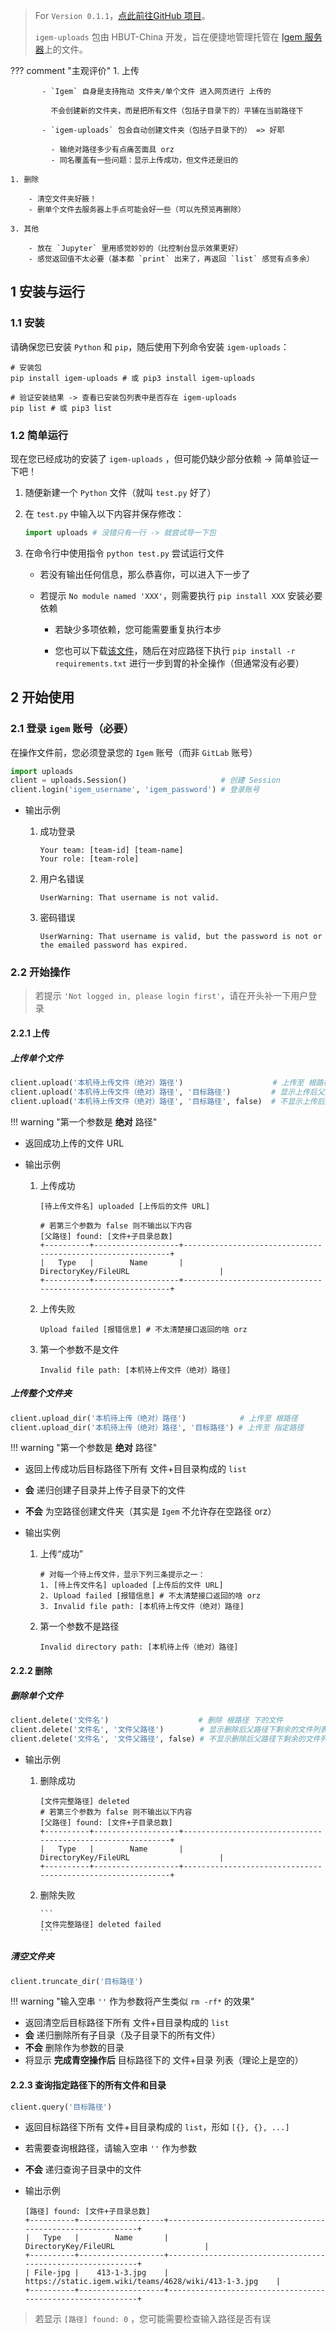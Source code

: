 > For `Version 0.1.1`，[点此前往GitHub 项目](https://github.com/iGEM-HBUT-China/igem-uploads)。
> 
> `igem-uploads` 包由 HBUT-China 开发，旨在便捷地管理托管在 [ Igem 服务器](https://uploads.igem.org)上的文件。

??? comment "主观评价"
	1. 上传
	   
		   - `Igem` 自身是支持拖动 文件夹/单个文件 进入网页进行 上传的
		     
		     不会创建新的文件夹，而是把所有文件（包括子目录下的）平铺在当前路径下
		     
		   - `igem-uploads` 包会自动创建文件夹（包括子目录下的） => 好耶
		     
		     - 输绝对路径多少有点痛苦面具 orz
		     - 同名覆盖有一些问题：显示上传成功，但文件还是旧的
		     
	1. 删除

		- 清空文件夹好腋！
		- 删单个文件去服务器上手点可能会好一些（可以先预览再删除）

	3. 其他
	   
	    - 放在 `Jupyter` 里用感觉妙妙的（比控制台显示效果更好）
	    - 感觉返回值不太必要（基本都 `print` 出来了，再返回 `list` 感觉有点多余）

## 1 安装与运行

### 1.1 安装

请确保您已安装 `Python` 和 `pip`，随后使用下列命令安装 `igem-uploads`：

```shell
# 安装包
pip install igem-uploads # 或 pip3 install igem-uploads

# 验证安装结果 -> 查看已安装包列表中是否存在 igem-uploads
pip list # 或 pip3 list
```
### 1.2 简单运行

现在您已经成功的安装了 `igem-uploads` ，但可能仍缺少部分依赖 -> 简单验证一下吧！

1. 随便新建一个 `Python` 文件（就叫 `test.py` 好了）
2. 在 `test.py` 中输入以下内容并保存修改：

	```python
	import uploads # 没错只有一行 -> 就尝试导一下包
	```
3. 在命令行中使用指令 `python test.py` 尝试运行文件

	- 若没有输出任何信息，那么恭喜你，可以进入下一步了

	- 若提示 `No module named 'XXX'`，则需要执行 `pip install XXX` 安装必要依赖

		- 若缺少多项依赖，您可能需要重复执行本步

		- 您也可以下载[该文件](https://github.com/iGEM-HBUT-China/igem-uploads/blob/main/requirements.txt)，随后在对应路径下执行 `pip install -r requirements.txt` 进行一步到胃的补全操作（但通常没有必要）

## 2 开始使用

### 2.1 登录 `igem` 账号（必要）

在操作文件前，您必须登录您的 `Igem` 账号（而非 `GitLab` 账号）

```python
import uploads
client = uploads.Session()                     # 创建 Session
client.login('igem_username', 'igem_password') # 登录账号
```

- 输出示例

	1. 成功登录

		```
		Your team: [team-id] [team-name]
		Your role: [team-role]
		```
	
	1. 用户名错误

		```
		UserWarning: That username is not valid.
		```
		
	1. 密码错误

		```
		UserWarning: That username is valid, but the password is not or the emailed password has expired.
		```

### 2.2 开始操作

> 若提示 `'Not logged in, please login first'`，请在开头补一下用户登录

#### 2.2.1 上传

##### 上传单个文件

```python
client.upload('本机待上传文件（绝对）路径')                    # 上传至 根路径
client.upload('本机待上传文件（绝对）路径', '目标路径')         # 显示上传后父路径下的文件列表
client.upload('本机待上传文件（绝对）路径', '目标路径', false)  # 不显示上传后父路径下的文件列表
```
!!! warning "第一个参数是 **绝对** 路径"

- 返回成功上传的文件 URL
- 输出示例

	1. 上传成功

		```
		[待上传文件名] uploaded [上传后的文件 URL]

		# 若第三个参数为 false 则不输出以下内容
		[父路径] found: [文件+子目录总数]
		+----------+-------------------+------------------------------------------------------------+
		|   Type   |        Name       |                    DirectoryKey/FileURL                    |
		+----------+-------------------+------------------------------------------------------------+
		```

	1. 上传失败

		```
		Upload failed [报错信息] # 不太清楚接口返回的啥 orz
		```
		
	1. 第一个参数不是文件

		```
		Invalid file path: [本机待上传文件（绝对）路径]
		```

##### 上传整个文件夹

```python
client.upload_dir('本机待上传（绝对）路径')            # 上传至 根路径
client.upload_dir('本机待上传（绝对）路径', '目标路径') # 上传至 指定路径
```

!!! warning "第一个参数是 **绝对** 路径"

- 返回上传成功后目标路径下所有 文件+目目录构成的 `list`
- **会** 递归创建子目录并上传子目录下的文件
- **不会** 为空路径创建文件夹（其实是 `Igem` 不允许存在空路径 orz）
- 输出实例

	1. 上传“成功”
	   
		```
		# 对每一个待上传文件，显示下列三条提示之一：
		1. [待上传文件名] uploaded [上传后的文件 URL]
		2. Upload failed [报错信息] # 不太清楚接口返回的啥 orz
		3. Invalid file path: [本机待上传文件（绝对）路径]
		```

	 2. 第一个参数不是路径

		```
		Invalid directory path: [本机待上传（绝对）路径]
		```

#### 2.2.2 删除

##### 删除单个文件

```python
client.delete('文件名')                    # 删除 根路径 下的文件
client.delete('文件名', '文件父路径')        # 显示删除后父路径下剩余的文件列表
client.delete('文件名', '文件父路径', false) # 不显示删除后父路径下剩余的文件列表
```

- 输出示例

	1. 删除成功
	
		```
		[文件完整路径] deleted
		# 若第三个参数为 false 则不输出以下内容
		[父路径] found: [文件+子目录总数]
		+----------+-------------------+------------------------------------------------------------+
		|   Type   |        Name       |                    DirectoryKey/FileURL                    |
		+----------+-------------------+------------------------------------------------------------+
		```
	   
	2. 删除失败
	   
		   ```
		   [文件完整路径] deleted failed
		   ```

##### 清空文件夹

```python
client.truncate_dir('目标路径')
```

!!! warning "输入空串 `''` 作为参数将产生类似 `rm -rf*` 的效果"

- 返回清空后目标路径下所有 文件+目目录构成的 `list`
- **会** 递归删除所有子目录（及子目录下的所有文件）
- **不会** 删除作为参数的目录
- 将显示 **完成青空操作后** 目标路径下的 文件+目录 列表（理论上是空的）
 
#### 2.2.3 查询指定路径下的所有文件和目录

```python
client.query('目标路径')
```

- 返回目标路径下所有 文件+目目录构成的 `list`，形如 `[{}, {}, ...]`
- 若需要查询根路径，请输入空串 `''` 作为参数
- **不会** 递归查询子目录中的文件
- 输出示例
	
	```
	[路径] found: [文件+子目录总数]
	+----------+-------------------+------------------------------------------------------------+
	|   Type   |        Name       |                    DirectoryKey/FileURL                    |
	+----------+-------------------+------------------------------------------------------------+
	| File-jpg |    413-1-3.jpg    |    https://static.igem.wiki/teams/4628/wiki/413-1-3.jpg    |
	+----------+-------------------+------------------------------------------------------------+
	```
> 	若显示 `[路径] found: 0` ，您可能需要检查输入路径是否有误